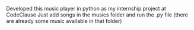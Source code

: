 Developed this music player in python as my internship project at CodeClause
Just add songs in the musics folder and run the .py file (there are already some music available in that folder)
